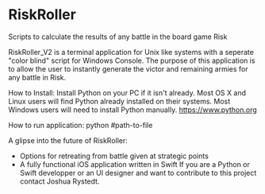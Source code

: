 # RiskRoller
Scripts to calculate the results of any battle in the board game Risk

RiskRoller_V2 is a terminal application for Unix like systems with a seperate "color blind" script for Windows Console.
The purpose of this application is to allow the user to instantly generate the victor and remaining armies for any battle in Risk. 

How to Install:
Install Python on your PC if it isn't already. Most OS X and Linux users will find Python already installed on their systems. Most Windows users will need to install Python manually.
<https://www.python.org>

How to run application:
python #path-to-file

A glipse into the future of RiskRoller:
- Options for retreating from battle given at strategic points
- A fully functional iOS application written in Swift
If you are a Python or Swift developper or an UI designer and want to contribute to this project contact Joshua Rystedt.
